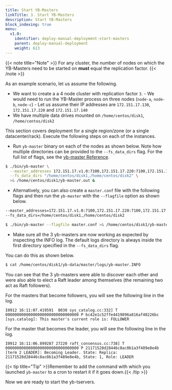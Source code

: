 ```yaml
---
title: Start YB-Masters
linkTitle: 3. Start YB-Masters
description: Start YB-Masters
block_indexing: true
menu:
  v1.0:
    identifier: deploy-manual-deployment-start-masters
    parent: deploy-manual-deployment
    weight: 613
---
```


{{< note title="Note" >}}
For any cluster, the number of nodes on which the YB-Masters need to be started on **must** equal the replication factor.
{{< /note >}}

As an example scenario, let us assume the following.

- We want to create a a 4 node cluster with replication factor `3`.
      - We would need to run the YB-Master process on three nodes (`node-a`, `node-b`, `node-c`)
      - Let us assume their IP addresses are `172.151.17.130`, `172.151.17.220` and `172.151.17.140`
- We have multiple data drives mounted on `/home/centos/disk1`, `/home/centos/disk2`

This section covers deployment for a single region/zone (or a single datacenter/rack). Execute the following steps on each of the instances.

- Run `yb-master` binary on each of the nodes as shown below. Note how multiple directories can be provided to the `--fs_data_dirs` flag. For the full list of flags, see the [yb-master Reference](../../../admin/yb-master/).

```sh
$ ./bin/yb-master \
  --master_addresses 172.151.17.v1.0:7100,172.151.17.220:7100,172.151.17.v1.0:7100 \
  --fs_data_dirs "/home/centos/disk1,/home/centos/disk2" \
  >& /home/centos/disk1/yb-master.out &
```


- Alternatively, you can also create a `master.conf` file with the following flags and then run the `yb-master` with the `--flagfile` option as shown below.

```sh
--master_addresses=172.151.17.v1.0:7100,172.151.17.220:7100,172.151.17.v1.0:7100
--fs_data_dirs=/home/centos/disk1,/home/centos/disk2 
```

```sh
$ ./bin/yb-master --flagfile master.conf >& /home/centos/disk1/yb-master.out &
```

- Make sure all the 3 yb-masters are now working as expected by inspecting the INFO log. The default logs directory is always inside the first directory specified in the `--fs_data_dirs` flag.

You can do this as shown below.

```sh
$ cat /home/centos/disk1/yb-data/master/logs/yb-master.INFO
```

You can see that the 3 yb-masters were able to discover each other and were also able to elect a Raft leader among themselves (the remaining two act as Raft followers).

For the masters that become followers, you will see the following line in the log.
```
I0912 16:11:07.419591  8030 sys_catalog.cc:332] T 00000000000000000000000000000000 P bc42e1c52ffe4419896a816af48226bc [sys.catalog]: This master's current role is: FOLLOWER
```

For the master that becomes the leader, you will see the following line in the log.
```
I0912 16:11:06.899287 27220 raft_consensus.cc:738] T 00000000000000000000000000000000 P 21171528d28446c8ac0b1a3f489e8e4b [term 2 LEADER]: Becoming Leader. State: Replica: 21171528d28446c8ac0b1a3f489e8e4b, State: 1, Role: LEADER
```

{{< tip title="Tip" >}}Remember to add the command with which you launched `yb-master` to a cron to restart it if it goes down.{{< /tip >}}<br>


Now we are ready to start the yb-tservers.
